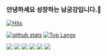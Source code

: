 ### 안녕하세요 성장하는 남궁강입니다.👋
[![Hits](https://hits.seeyoufarm.com/api/count/incr/badge.svg?url=https%3A%2F%2Fgithub.com%2Fnamkungkang)](https://hits.seeyoufarm.com)
<!--
**namkungkang/namkungkang** is a ✨ _special_ ✨ repository because its `README.md` (this file) appears on your GitHub profile.

Here are some ideas to get you started:

- 🔭 I’m currently working on ...
- 🌱 I’m currently learning ...
- 👯 I’m looking to collaborate on ...
- 🤔 I’m looking for help with ...
- 💬 Ask me about ...
- 📫 How to reach me: ...
- 😄 Pronouns: ...
- ⚡ Fun fact: ...
-->

[![github stats](https://github-readme-stats.vercel.app/api?username=namkungkang&show_icons=true&hide_border=true)](https://github.com/namkungkang)
[![Top Langs](https://github-readme-stats.vercel.app/api/top-langs/?username=namkungkang&layout=compact)](https://github.com/namkungkang)

<a href="" target="_blank"><img src="https://img.shields.io/badge/java-007396?style=flat-square&logo=Java&logoColor=white"/></a>
<a href="" target="_blank"><img src="https://img.shields.io/badge/python-3776AB?style=flat-square&logo=Python&logoColor=white"/></a>
<a href="" target="_blank"><img src="https://img.shields.io/badge/javascrpit-3776AB?style=flat-square&logo=Javascript&logoColor=white"/></a>
<a href="" target="_blank"><img src="https://img.shields.io/badge/html-3776AB?style=flat-square&logo=Html&logoColor=white"/></a>
<a href="" target="_blank"><img src="https://img.shields.io/badge/css-3776AB?style=flat-square&logo=Css&logoColor=white"/></a>
<a href="" target="_blank"><img src="https://img.shields.io/badge/react-3776AB?style=flat-square&logo=REACT&logoColor=white"/></a>


